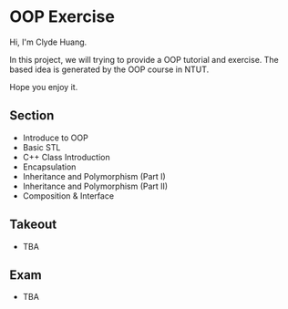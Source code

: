 # OOP Exercise

Hi, I'm Clyde Huang.

In this project, we will trying to provide a OOP tutorial and exercise. The based idea is generated by the OOP course in NTUT.

Hope you enjoy it.

## Section

- Introduce to OOP
- Basic STL
- C++ Class Introduction
- Encapsulation
- Inheritance and Polymorphism (Part I)
- Inheritance and Polymorphism (Part II)
- Composition & Interface


## Takeout

- TBA

## Exam

- TBA
